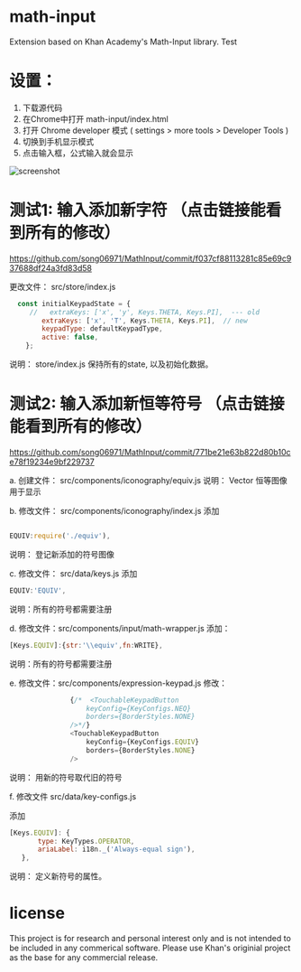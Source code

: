 # math-input

Extension based on Khan Academy's Math-Input library. Test

# 设置： 

  1. 下载源代码 
  2. 在Chrome中打开 math-input/index.html
  3. 打开 Chrome developer 模式 ( settings > more tools > Developer Tools ) 
  4. 切换到手机显示模式
  5. 点击输入框，公式输入就会显示


![screenshot](/doc/newSymbols.png?raw=true "New Symbols")

# **测试1**:  输入添加新字符 （点击链接能看到所有的修改）
https://github.com/song06971/MathInput/commit/f037cf88113281c85e69c937688df24a3fd83d58

更改文件：  src/store/index.js

```javascript
  const initialKeypadState = {
     //   extraKeys: ['x', 'y', Keys.THETA, Keys.PI],  --- old
        extraKeys: ['x', 'T', Keys.THETA, Keys.PI],  // new
        keypadType: defaultKeypadType,
        active: false,
    };
 ```
 
说明：  store/index.js 保持所有的state, 以及初始化数据。   

# **测试2**:  输入添加新恒等符号 （点击链接能看到所有的修改）
https://github.com/song06971/MathInput/commit/771be21e63b822d80b10ce78f19234e9bf229737

a. 创建文件： src/components/iconography/equiv.js
说明： Vector 恒等图像用于显示

b. 修改文件： src/components/iconography/index.js
添加  
 ```javascript

 EQUIV:require('./equiv'),
```
说明： 登记新添加的符号图像

c. 修改文件： src/data/keys.js
添加     
 ```javascript
EQUIV:'EQUIV',
```
说明：所有的符号都需要注册

d. 修改文件：src/components/input/math-wrapper.js
添加： 
```javascript
[Keys.EQUIV]:{str:'\\equiv',fn:WRITE},
```

说明：所有的符号都需要注册

e. 修改文件：src/components/expression-keypad.js
 修改：        
 
 ```javascript
                {/*  <TouchableKeypadButton
                    keyConfig={KeyConfigs.NEQ}
                    borders={BorderStyles.NONE}
                />*/}
                <TouchableKeypadButton
                    keyConfig={KeyConfigs.EQUIV}
                    borders={BorderStyles.NONE}
                />
```
说明：  用新的符号取代旧的符号

f. 修改文件 src/data/key-configs.js

添加 
 ```javascript
[Keys.EQUIV]: {
        type: KeyTypes.OPERATOR,
        ariaLabel: i18n._('Always-equal sign'),
    },
```
说明： 定义新符号的属性。 

# license

This project is for research and personal interest only and is not intended to be included in any commerical software. Please use Khan's originial project as the base for any commercial release. 


    








